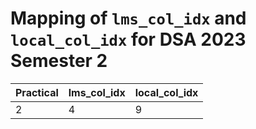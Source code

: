 # Mapping of `lms_col_idx` and `local_col_idx` for DSA 2023 Semester 2

Practical | lms_col_idx | local_col_idx
--------- | ----------- | -------------
2 | 4 | 9